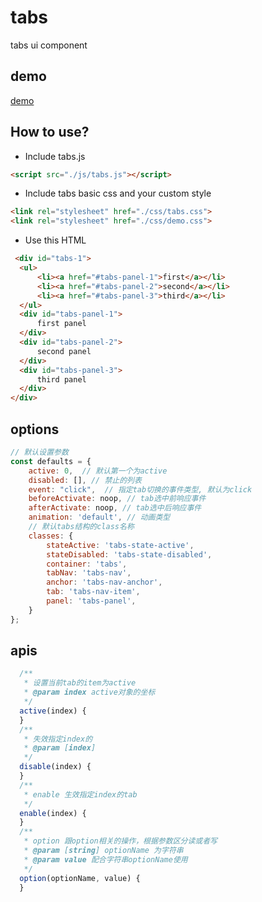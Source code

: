 # tabs
tabs ui component

## demo
[demo](https://guocover.github.io/tabs/demo.html)



## How to use?

- Include tabs.js
```html
<script src="./js/tabs.js"></script>
```
- Include tabs basic css and your custom style	
```html
<link rel="stylesheet" href="./css/tabs.css">
<link rel="stylesheet" href="./css/demo.css">
```
- Use this HTML
```HTML
 <div id="tabs-1">
  <ul>
      <li><a href="#tabs-panel-1">first</a></li>
      <li><a href="#tabs-panel-2">second</a></li>
      <li><a href="#tabs-panel-3">third</a></li>
  </ul>
  <div id="tabs-panel-1">
      first panel
  </div>
  <div id="tabs-panel-2">
      second panel
  </div>
  <div id="tabs-panel-3">
      third panel
  </div>
</div>
```

## options
```javascript
// 默认设置参数
const defaults = {
    active: 0,  // 默认第一个为active
    disabled: [], // 禁止的列表
    event: "click",  // 指定tab切换的事件类型, 默认为click
    beforeActivate: noop, // tab选中前响应事件
    afterActivate: noop, // tab选中后响应事件
    animation: 'default', // 动画类型
    // 默认tabs结构的class名称
    classes: {
        stateActive: 'tabs-state-active',
        stateDisabled: 'tabs-state-disabled',
        container: 'tabs',
        tabNav: 'tabs-nav',
        anchor: 'tabs-nav-anchor',
        tab: 'tabs-nav-item',
        panel: 'tabs-panel',
    }
};
```

## apis

```javascript
  /**
   * 设置当前tab的item为active
   * @param index active对象的坐标
   */
  active(index) {
  }
  /**
   * 失效指定index的
   * @param [index]
   */
  disable(index) {
  }
  /**
   * enable 生效指定index的tab
   */
  enable(index) {
  }
  /**
   * option 跟option相关的操作，根据参数区分读或者写
   * @param [string] optionName 为字符串
   * @param value 配合字符串optionName使用
   */
  option(optionName, value) {
  }
```


